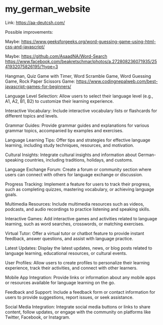 # my_german_website

Link: https://aa-deutcsh.com/
 
Possible improvements:

Maybe: 
https://www.geeksforgeeks.org/word-guessing-game-using-html-css-and-javascript/

Maybe: 
https://github.com/AsaadNA/Word-Search
https://www.facebook.com/beakretschmar/photos/a.272808236071935/2541932075826195/?type=3

Hangman, Quiz Game with Timer, Word Scramble Game, Word Guessing Game, Rock Paper Scissors Game:
https://www.codingnepalweb.com/best-javascript-games-for-beginners/

Language Level Selection: Allow users to select their language level (e.g., A1, A2, B1, B2) to customize their learning experience.

Interactive Vocabulary: Include interactive vocabulary lists or flashcards for different topics and levels.

Grammar Guides: Provide grammar guides and explanations for various grammar topics, accompanied by examples and exercises.

Language Learning Tips: Offer tips and strategies for effective language learning, including study techniques, resources, and motivation.

Cultural Insights: Integrate cultural insights and information about German-speaking countries, including traditions, holidays, and customs.

Language Exchange Forum: Create a forum or community section where users can connect with others for language exchange or discussion.

Progress Tracking: Implement a feature for users to track their progress, such as completing quizzes, mastering vocabulary, or achieving language goals.

Multimedia Resources: Include multimedia resources such as videos, podcasts, and audio recordings to practice listening and speaking skills.

Interactive Games: Add interactive games and activities related to language learning, such as word searches, crosswords, or matching exercises.

Virtual Tutor: Offer a virtual tutor or chatbot feature to provide instant feedback, answer questions, and assist with language practice.

Latest Updates: Display the latest updates, news, or blog posts related to language learning, educational resources, or cultural events.

User Profiles: Allow users to create profiles to personalize their learning experience, track their activities, and connect with other learners.

Mobile App Integration: Provide links or information about any mobile apps or resources available for language learning on the go.

Feedback and Support: Include a feedback form or contact information for users to provide suggestions, report issues, or seek assistance.

Social Media Integration: Integrate social media buttons or links to share content, follow updates, or engage with the community on platforms like Twitter, Facebook, or Instagram.
